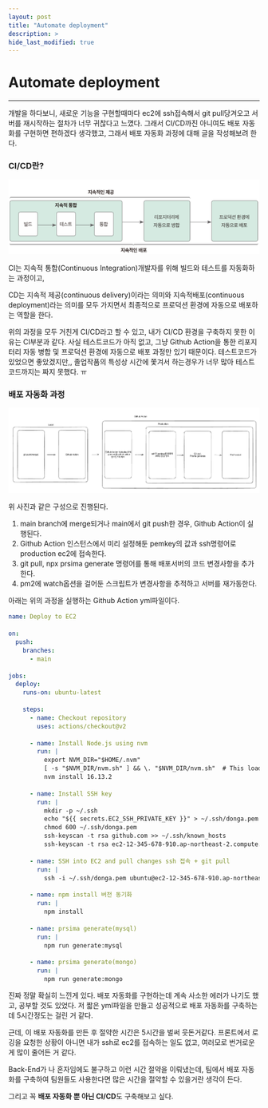 ```yaml
---
layout: post
title: "Automate deployment"
description: >
hide_last_modified: true
---
```


# Automate deployment

---

개발을 하다보니, 새로운 기능을 구현할때마다 ec2에 ssh접속해서 git pull당겨오고 서버를 재시작하는 절차가 너무 귀찮다고 느꼈다. 그래서 CI/CD까진 아니여도 배포 자동화를 구현하면 편하겠다 생각했고, 그래서 배포 자동화 과정에 대해 글을 작성해보려 한다.

### CI/CD란?

![Untitled](../../assets/img/Study/donga-deploy1.png)

CI는 지속적 통합(Continuous Integration)개발자를 위해 빌드와 테스트를 자동화하는 과정이고,

CD는 지속적 제공(continuous delivery)이라는 의미와 지속적배포(continuous deployment)라는 의미를 모두 가지면서 최종적으로 프로덕션 환경에 자동으로 배포하는 역할을 한다. 

위의 과정을 모두 거친게 CI/CD라고 할 수 있고, 내가 CI/CD 환경을 구축하지 못한 이유는 CI부분과 같다. 사실 테스트코드가 아직 없고, 그냥 Github Action을 통한 리포지터리 자동 병합 및 프로덕션 환경에 자동으로 배포 과정만 있기 때문이다. 테스트코드가 있었으면 좋았겠지만,, 졸업작품의 특성상 시간에 쫓겨서 하는경우가 너무 많아 테스트코드까지는 짜지 못했다. ㅠ

### 배포 자동화 과정

![Untitled](../../assets/img/Study/donga-deploy2.png)

위 사진과 같은 구성으로 진행된다. 

1. main branch에 merge되거나 main에서 git push한 경우, Github Action이 실행된다.
2. Github Action 인스턴스에서 미리 설정해둔 pemkey의 값과 ssh명령어로 production ec2에 접속한다.
3. git pull, npx prsima generate 명령어를 통해 배포서버의 코드 변경사항을 추가한다.
4. pm2에 watch옵션을 걸어둔 스크립트가 변경사항을 추적하고 서버를 재가동한다.

아래는 위의 과정을 실행하는 Github Action yml파일이다.

```yaml
name: Deploy to EC2

on:
  push:
    branches:
      - main

jobs:
  deploy:
    runs-on: ubuntu-latest

    steps:
      - name: Checkout repository
        uses: actions/checkout@v2

      - name: Install Node.js using nvm
        run: |
          export NVM_DIR="$HOME/.nvm"
          [ -s "$NVM_DIR/nvm.sh" ] && \. "$NVM_DIR/nvm.sh"  # This loads nvm
          nvm install 16.13.2

      - name: Install SSH key
        run: |
          mkdir -p ~/.ssh
          echo "${{ secrets.EC2_SSH_PRIVATE_KEY }}" > ~/.ssh/donga.pem
          chmod 600 ~/.ssh/donga.pem
          ssh-keyscan -t rsa github.com >> ~/.ssh/known_hosts
          ssh-keyscan -t rsa ec2-12-345-678-910.ap-northeast-2.compute.amazonaws.com >> ~/.ssh/known_hosts

      - name: SSH into EC2 and pull changes ssh 접속 + git pull
        run: |
          ssh -i ~/.ssh/donga.pem ubuntu@ec2-12-345-678-910.ap-northeast-2.compute.amazonaws.com "cd ~/server && git restore . && git pull origin main"

      - name: npm install 버전 동기화
        run: |
          npm install

      - name: prsima generate(mysql)
        run: |
          npm run generate:mysql

      - name: prsima generate(mongo)
        run: |
          npm run generate:mongo

```

진짜 정말 확실히 느낀게 있다. 배포 자동화를 구현하는데 계속 사소한 에러가 나기도 했고, 공부할 것도 있었다. 저 짧은 yml파일을 만들고 성공적으로 배포 자동화를 구축하는데 5시간정도는 걸린 거 같다. 

근데, 이 배포 자동화를 만든 후 절약한 시간은 5시간을 벌써 웃돈거같다. 프론트에서 로깅을 요청한 상황이 아니면 내가 ssh로 ec2를 접속하는 일도 없고, 여러모로 번거로운게 많이 줄어든 거 같다.

Back-End가 나 혼자임에도 불구하고 이런 시간 절약을 이뤄냈는데, 팀에서 배포 자동화를 구축하여 팀원들도 사용한다면 많은 시간을 절약할 수 있을거란 생각이 든다.

그리고 꼭 **배포 자동화 뿐 아닌 CI/CD**도 구축해보고 싶다.
